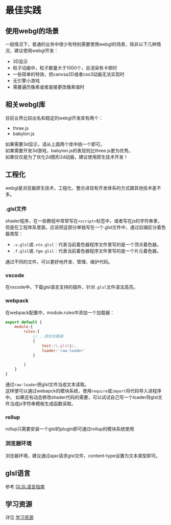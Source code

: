 # 最佳实践

## 使用webgl的场景

一般情况下，普通的业务中很少有特别需要使用webgl的场景，除非以下几种情况，建议使用webgl开发：
- 3D显示
- 粒子动画中，粒子数量大于1000个，且渲染有卡顿时
- 一些简单的特效，但canvsa2D或者css3动画无法实现时
- 无引擎小游戏
- 需要遍历像素或者直接更改像素值时

## 相关webgl库
目前业界比较出名和稳定的webgl开发库有两个：
- three.js
- babylon.js

如果需要3d显示，请从上面两个库中挑一个即可。  
如果需要开发3d游戏，babylon.js的表现则比three.js更为优秀。  
如果仅仅是为了优化2d图形2d动画，建议使用原生技术开发！

## 工程化
webgl是浏览器原生技术，工程化、整合进现有开发体系的方式跟其他技术差不多。
### .glsl文件
shader程序，在一些教程中常常写在`<script>`标签中，或者写在js的字符串里，但是在工程体系里面，应该把这部分单独写在一个.glsl文件中，通过后缀区分着色器类型：
- `.v.glsl`或`.vtx.glsl`：代表当前着色器程序文件里写的是一个顶点着色器。
- `.f.glsl`或`.fgm.glsl`：代表当前着色器程序文件里写的是一个片元着色器。

通过不同的文件，可以更好地开发、管理、维护代码。

### vscode
在vscode中，下载glsl语言支持的插件，针对`.glsl`文件语法高亮。

### webpack
在webpack配置中，module.rules中添加一个加载器：
```js
export default {
    module:{
        rules:[
            //...其他加载器
            {
                test:/\.glsl$/,
                loader:'raw-loader'
            }

        ]
    }
}
```
通过`raw-loader`把glsl文件当成文本读取。  
这样便可以通过webapck的模块系统，使用`require`或`import`将代码导入进程序中。
如果还有动态修改shader代码的需要，可以试试自己写一个loader将glsl文件当成js字符串模板生成函数读取。

### rollup
rollup只需要安装一个glsl的plugin即可通过rollup的模块系统使用

### 浏览器环境
浏览器环境，建议通过ajax请求glsl文件，content-type设置为文本类型即可。


## glsl语言
参考 [GLSL语言指南](./share/GLSL语言.md)

## 学习资源
详见 [学习资源](./share/WebGL学习资源.md)